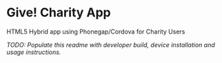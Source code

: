 # Give! Charity App
HTML5 Hybrid app using Phonegap/Cordova for Charity Users

_TODO: Populate this readme with developer build, device installation and usage instructions._
